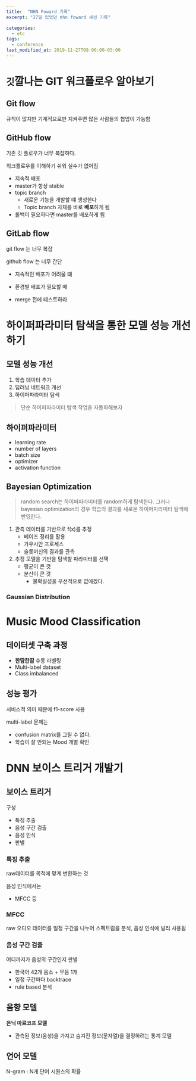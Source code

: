 ```yaml
---
title:  "NHN Foward 기록"
excerpt: "27일 있었던 nhn foward 세션 기록"

categories:
  - etc
tags:
  - conference
last_modified_at: 2019-11-27T08:06:00-05:00
---
```


# `깃`깔나는 GIT 워크플로우 알아보기

## Git flow

규칙이 많지만 기계적으로만 지켜주면 많은 사람들의 협업이 가능함


## GitHub flow
 
기존 깃 플로우가 너무 복잡하다.

워크플로우를 이해하기 쉬워 실수가 없어짐

- 지속적 배포
- master가 항상 stable
- topic branch
  - 새로운 기능을 개발할 떄 생성한다
  - Topic branch 자체를 바로 **배포**하게 됨
- 롤백이 필요하다면 master를 배포하게 됨

## GitLab flow

git flow 는 너무 복잡

github flow 는 너무 간단

- 지속적인 배포가 어려울 떄
- 환경별 배포가 필요할 때

- merge 전에 테스트하라
  

# 하이퍼파라미터 탐색을 통한 모델 성능 개선하기

## 모델 성능 개선
1. 학습 데이터 추가
2. 딥러닝 네트워크 개선
3. 하이퍼파라미터 탐색

> 단순 하이퍼파라미터 탐색 작업을 자동화해보자

## 하이퍼파라미터
- learning rate
- number of layers
- batch size
- optimizer
- activation function

## Bayesian Optimization

> random search는 하이퍼파라미터를 random하게 탐색한다.
> 그러나 bayesian optimization의 경우 학습의 결과를 새로운 하이퍼파라미터 탐색에 반영한다.

1. 관측 데이터를 기반으로 f(x)를 추정
   - 베이즈 정리를 활용
   - 가우시안 프로세스
   - 슬롯머신의 결과를 관측
2. 추정 모델을 기반을 탐색할 파라미터를 선택
   - 평균이 큰 것
   - 분산이 큰 것
     - 불확실성을 우선적으로 없애겠다.

### Gaussian Distribution

# Music Mood Classification

## 데이터셋 구축 과정

- **한땀한땀** 수동 라벨링
- Multi-label dataset
- Class imbalanced

## 성능 평가
서비스적 의미 때문에 f1-score 사용

multi-label 문제는
- confusion matrix를 그릴 수 없다.
- 학습이 잘 안되는 Mood 개별 확인

# DNN 보이스 트리거 개발기

## 보이스 트리거

구성
- 특징 추출
- 음성 구간 검출
- 음성 인식
- 판별

### 특징 추출
raw데이터를 목적에 맞게 변환하는 것

음성 인식에서는
- MFCC 등

### MFCC
raw 오디오 데이터를 일정 구간을 나누어 스펙트럼을 분석, 음성 인식에 널리 사용됨

### 음성 구간 검출

어디까지가 음성의 구간인지 판별

- 한국어 42개 음소 + 무음 1개
- 일정 구간마다 backtrace
- rule based 분석


## 음향 모델

**은닉 마르코프 모델**
- 관측된 정보(음성)을 가지고 숨겨진 정보(문자열)을 결정하려는 통계 모델

## 언어 모델

N-gram : N개 단어 시퀀스의 확률
